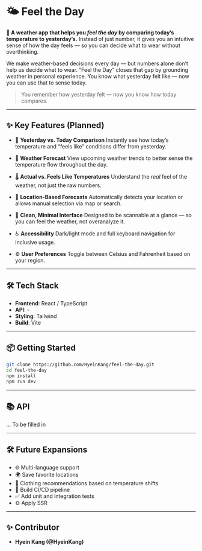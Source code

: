 # 🌤️ Feel the Day

**🚀 A weather app that helps you _feel the day_ by comparing today’s temperature to yesterday’s.**
Instead of just number, it gives you an intuitive sense of how the day feels — so you can decide what to wear without overthinking.

We make weather-based decisions every day — but numbers alone don’t help us decide what to wear.
“Feel the Day” closes that gap by grounding weather in personal experience. You know what yesterday felt like — now you can use that to sense today.

> You remember how yesterday felt — now you know how today compares.

---

## ✨ Key Features (Planned)

- 🔁 **Yesterday vs. Today Comparison**
  Instantly see how today’s temperature and “feels like” conditions differ from yesterday.

- 📆 **Weather Forecast**
  View upcoming weather trends to better sense the temperature flow throughout the day.

- 🌡️ **Actual vs. Feels Like Temperatures**
  Understand the _real_ feel of the weather, not just the raw numbers.

- 📍 **Location-Based Forecasts**
  Automatically detects your location or allows manual selection via map or search.

- 🎨 **Clean, Minimal Interface**
  Designed to be scannable at a glance — so you can feel the weather, not overanalyze it.

- ♿ **Accessibility**
  Dark/light mode and full keyboard navigation for inclusive usage.

- ⚙️ **User Preferences**
  Toggle between Celsius and Fahrenheit based on your region.

---

## 🛠️ Tech Stack

- **Frontend**: React / TypeScript
- **API**: -
- **Styling**: Tailwind
- **Build**: Vite

---

## 📦 Getting Started

```bash
git clone https://github.com/HyeinKang/feel-the-day.git
cd feel-the-day
npm install
npm run dev
```

---

## 📚 API

... To be filled in


---

## 🛠️ Future Expansions

- 🌐 Multi-language support
- 🌍 Save favorite locations
- 👚 Clothing recommendations based on temperature shifts
- 🔁 Build CI/CD pipeline
- ✅ Add unit and integration tests
- ⚙️ Apply SSR

---

## ✨ Contributor
- **Hyein Kang (@HyeinKang)**
